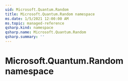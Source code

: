```yaml
---
uid: Microsoft.Quantum.Random
title: Microsoft.Quantum.Random namespace
ms.date: 1/5/2021 12:00:00 AM
ms.topic: managed-reference
qsharp.kind: namespace
qsharp.name: Microsoft.Quantum.Random
qsharp.summary: ''
---
```


# Microsoft.Quantum.Random namespace



